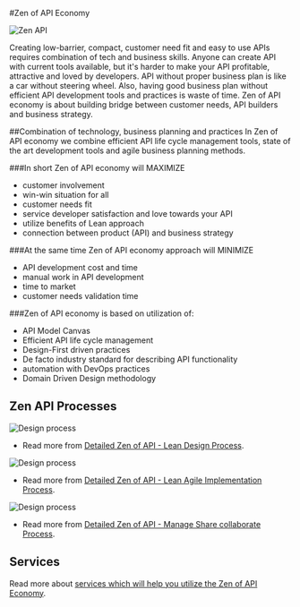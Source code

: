 #Zen of API Economy

![Zen API](https://raw.githubusercontent.com/zenapi/description/master/images/zen-api-logo.png)

Creating low-barrier, compact, customer need fit and easy to use APIs requires combination of tech and business skills. Anyone can create API with current tools available, but it's harder to make your API profitable, attractive and loved by developers.  API without proper business plan is like a car without steering wheel. Also, having good business plan without efficient API development tools and practices is waste of time. Zen of API economy is about building bridge between customer needs, API builders and business strategy.

##Combination of technology, business planning and practices
In Zen of API economy we combine efficient API life cycle management tools, state  of the art development tools and agile business planning methods. 

###In short Zen of API economy will MAXIMIZE
* customer involvement
* win-win situation for all
* customer needs fit
* service developer satisfaction and love towards your API
* utilize benefits of Lean approach
* connection between product (API) and business strategy

###At the same time Zen of API economy approach will MINIMIZE
* API development cost and time
* manual work in API development
* time to market
* customer needs validation time


###Zen of API economy is based on utilization of:
* API Model Canvas
* Efficient API life cycle management
* Design-First driven practices
* De facto industry standard for describing  API functionality
* automation with DevOps  practices
* Domain Driven Design methodology

## Zen API Processes

![Design process](https://raw.githubusercontent.com/zenapi/description/master/images/zenapi1.png)

* Read more from [Detailed Zen of API - Lean Design Process](https://github.com/zenapi/description/blob/master/zen-api-design-process.md).

![Design process](https://raw.githubusercontent.com/zenapi/description/master/images/zenapi2.png)

* Read more from [Detailed Zen of API - Lean Agile Implementation Process](https://github.com/zenapi/description/blob/master/zen-api-lean-agile-implementation.md).

![Design process](https://raw.githubusercontent.com/zenapi/description/master/images/zenapi3.png)

* Read more from [Detailed Zen of API - Manage Share collaborate Process](https://github.com/zenapi/description/blob/master/zen-api-manage-share-collaborate.md).

## Services
Read more about [services which will help you utilize the Zen of API Economy](). 
